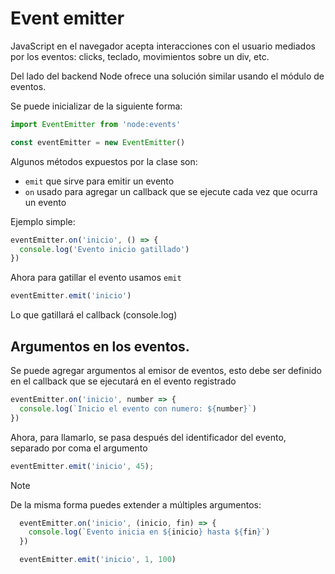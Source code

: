 # Event emitter

JavaScript en el navegador acepta interacciones con el usuario mediados por los eventos: clicks, teclado, movimientos sobre un div, etc.

Del lado del backend Node ofrece una solución similar usando el módulo de eventos.

Se puede inicializar de la siguiente forma:

```javascript
import EventEmitter from 'node:events'

const eventEmitter = new EventEmitter()
```

Algunos métodos expuestos por la clase son: 

- `emit` que sirve para emitir un evento
- `on` usado para agregar un callback que se ejecute cada vez que ocurra un evento

Ejemplo simple: 

```javascript
eventEmitter.on('inicio', () => {
  console.log('Evento inicio gatillado')
})
```

Ahora para gatillar el evento usamos `emit`

```javascript
eventEmitter.emit('inicio')
```

Lo que gatillará el callback (console.log)

## Argumentos en los eventos.

Se puede agregar argumentos al emisor de eventos, esto debe ser definido en el callback que se ejecutará en el evento registrado

```javascript
eventEmitter.on('inicio', number => {
  console.log(`Inicio el evento con numero: ${number}`)
})
```

Ahora, para llamarlo, se pasa después del identificador del evento, separado por coma el argumento

```javascript
eventEmitter.emit('inicio', 45);
```

> [!NOTE]
> De la misma forma puedes extender a múltiples argumentos: 
>
>   ```javascript
>     eventEmitter.on('inicio', (inicio, fin) => {
>       console.log(`Evento inicia en ${inicio} hasta ${fin}`)
>     })
>
>     eventEmitter.emit('inicio', 1, 100)
>   ```

